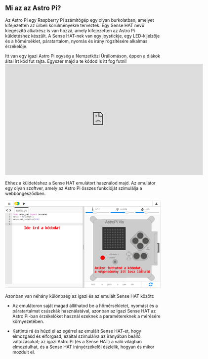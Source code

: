 ## Mi az az Astro Pi?

Az Astro Pi egy Raspberry Pi számítógép egy olyan burkolatban, amelyet kifejezetten az űrbeli körülményekre terveztek. Egy Sense HAT nevű kiegészítő alkatrész is van hozzá, amely kifejezetten az Astro Pi küldetéshez készült. A Sense HAT-nek van egy joystickje, egy LED-kijelzője és a hőmérséklet, páratartalom, nyomás és irány rögzítésére alkalmas érzékelője.

Itt van egy igazi Astro Pi egység a Nemzetközi Űrállomáson, éppen a diákok által írt kód fut rajta. Egyszer majd a te kódod is itt fog futni! <iframe src="https://player.vimeo.com/video/172737314" width="640" height="360" frameborder="0" webkitallowfullscreen mozallowfullscreen allowfullscreen mark="crwd-mark"></iframe> 

Ehhez a küldetéshez a Sense HAT emulátort használod majd. Az emulátor egy olyan szoftver, amely az Astro Pi összes funkcióját szimulálja a webböngésződben.

![Sense HAT emulátor](images/sense-hat-emulator.png)

Azonban van néhány különbség az igazi és az emulált Sense HAT között:

- Az emulátoron saját magad állíthatod be a hőmérsékletet, nyomást és a páratartalmat csúszkák használatával, azonban az igazi Sense HAT az Astro Pi-ban érzékelőket használ ezeknek a paramétereknek a mérésére környezetében.

- Kattints rá és húzd el az egérrel az emulált Sense HAT-et, hogy elmozgasd és elforgasd, ezáltal szimulálva az irányában beálló változásokat; az igazi Astro Pi (és a Sense HAT) a való világban elmozdulhat, és a Sense HAT irányérzékelői észlelik, hogyan és mikor mozdult el.
